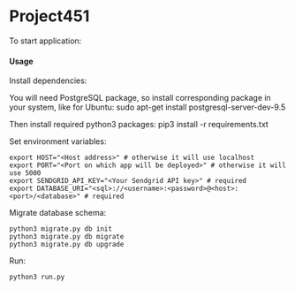 # Project451
To start application:

#### Usage
Install dependencies:

You will need PostgreSQL package, so install corresponding package in your system, like for Ubuntu:
	sudo apt-get install postgresql-server-dev-9.5

Then install required python3 packages:
    pip3 install -r requirements.txt


Set environment variables:

    export HOST="<Host address>" # otherwise it will use localhost
    export PORT="<Port on which app will be deployed>" # otherwise it will use 5000
    export SENDGRID_API_KEY="<Your Sendgrid API key>" # required
    export DATABASE_URI="<sql>://<username>:<password>@<host>:<port>/<database>" # required


Migrate database schema:

    python3 migrate.py db init
    python3 migrate.py db migrate
    python3 migrate.py db upgrade

Run:

    python3 run.py

